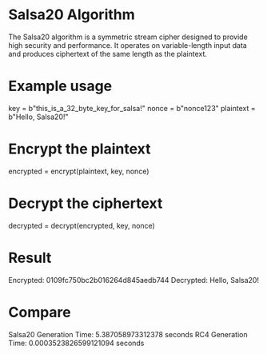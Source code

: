 # Salsa20 Algorithm
The Salsa20 algorithm is a symmetric stream cipher designed to provide high security and performance. It operates on variable-length input data and produces ciphertext of the same length as the plaintext.

# Example usage
key = b"this_is_a_32_byte_key_for_salsa!"
nonce = b"nonce123"
plaintext = b"Hello, Salsa20!"

# Encrypt the plaintext
encrypted = encrypt(plaintext, key, nonce)

# Decrypt the ciphertext
decrypted = decrypt(encrypted, key, nonce)

# Result
Encrypted: 0109fc750bc2b016264d845aedb744
Decrypted: Hello, Salsa20!

# Compare
Salsa20 Generation Time: 5.387058973312378 seconds
RC4 Generation Time: 0.0003523826599121094 seconds

